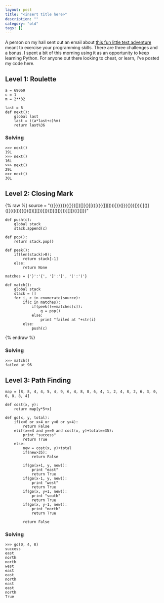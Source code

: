```yaml
---
layout: post
title: "<insert title here>"
description: ""
category: "old"
tags: []
---
```



A person on my hall sent out an email about [this fun little text adventure](http://adventure.cueup.com/) meant to exercise your programming skills. There are three challenges and a bonus. I spent a bit of this morning using it as an opportunity to keep learning Python. For anyone out there looking to cheat, or learn, I've posted my code here.

## Level 1: Roulette

	a = 69069
	c = 1
	m = 2**32

	last = 6
	def next():
		global last
		last = ((a*last+c)%m)
		return last%36

### Solving

	>>> next()
	19L
	>>> next()
	16L
	>>> next()
	29L
	>>> next()
	30L

## Level 2: Closing Mark

{% raw %}
	source = "{{[{{{{}}{{}}}[]}[][{}][({[(({{[][()()]}}{[{{{}}}]}))][()]{[[{((()))({}(())[][])}][]()]}{()[()]}]})][]]}{{}[]}}"

	def push(c):
		global stack
		stack.append(c)
		
	def pop():
		return stack.pop()

	def peek():
		if(len(stack)>0):
			return stack[-1]
		else:
			return None
			
	matches = {'}':'{', ']':'[', ')':'('}
			
	def match():
		global stack
		stack = []
		for i, c in enumerate(source):
			if(c in matches):
				if(peek()==matches[c]):
					g = pop()
				else:
					print "failed at "+str(i)
			else:
				push(c)
{% endraw %}

### Solving

	>>> match()
	failed at 96

## Level 3: Path Finding

	map = [8, 8, 4, 4, 5, 4, 9, 6, 4, 8, 8, 6, 4, 1, 2, 4, 8, 2, 6, 3, 0, 6, 8, 8, 4]

	def cost(x, y):
		return map[y*5+x]

	def go(x, y, total):
		if(x<0 or x>4 or y<0 or y>4):
			return False
		elif(x==4 and y==0 and cost(x, y)+total==35):
			print "success"
			return True
		else:
			new = cost(x, y)+total
			if(new>35):
				return False
			
			if(go(x+1, y, new)):
				print "east"
				return True
			if(go(x-1, y, new)):
				print "west"
				return True
			if(go(x, y+1, new)):
				print "south"
				return True
			if(go(x, y-1, new)):
				print "north"
				return True
				
			return False

### Solving

	>>> go(0, 4, 0)
	success
	east
	north
	north
	west
	east
	east
	north
	east
	east
	north
	True
